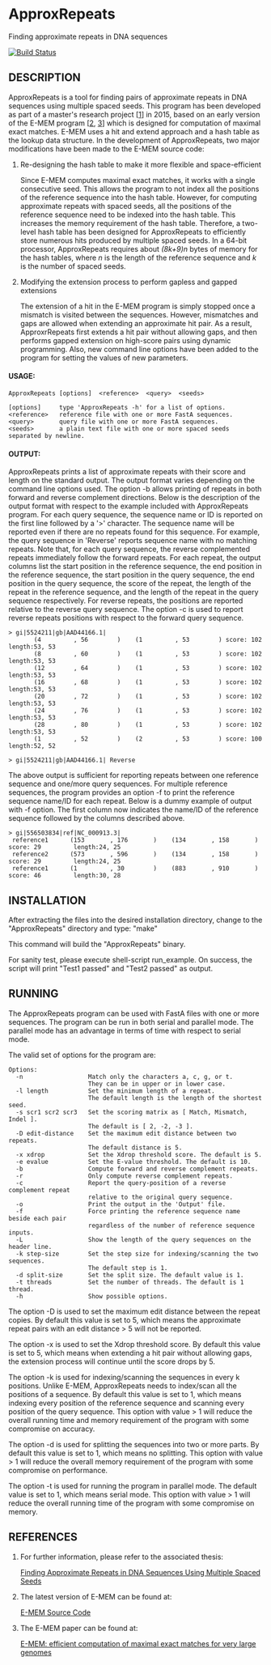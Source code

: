 # ApproxRepeats
Finding approximate repeats in DNA sequences 

[![Build Status](https://dev.azure.com/sarahbanyassady/ApproxRepeats/_apis/build/status/sabany.ApproxRepeats)](https://dev.azure.com/sarahbanyassady/ApproxRepeats/_build/latest?definitionId=1)

## DESCRIPTION
ApproxRepeats is a tool for finding pairs of approximate repeats in DNA sequences using multiple spaced seeds. This program has been developed as part of a master's research project [[1](https://hdl.handle.net/11375/18041)] in 2015, based on an early version of the E-MEM program [[2](https://github.com/lucian-ilie/E-MEM), [3](http://bioinformatics.oxfordjournals.org/content/31/4/509.short)] which is designed for computation of maximal exact matches. E-MEM uses a hit and extend approach and a hash table as the lookup data structure. In the development of ApproxRepeats, two major modifications have been made to the E-MEM source code:

1. Re-designing the hash table to make it more flexible and space-efficient 

   Since E-MEM computes maximal exact matches, it works with a single consecutive seed. This allows the program to not index all the positions of the reference sequence into the hash table. However, for computing approximate repeats with spaced seeds, all the positions of the reference sequence need to be indexed into the hash table. This increases the memory requirement of the hash table. Therefore, a two-level hash table has been designed for ApproxRepeats to efficiently store numerous hits produced by multiple spaced seeds. In a 64-bit processor, ApproxRepeats requires about *(8k+9)n* bytes of memory for the hash tables, where *n* is the length of the reference sequence and *k* is the number of spaced seeds.
   
2. Modifying the extension process to perform gapless and gapped extensions

   The extension of a hit in the E-MEM program is simply stopped once a mismatch is visited between the sequences. However, mismatches and gaps are allowed when extending an approximate hit pair. As a result, ApproxrRepeats first extends a hit pair without allowing gaps, and then performs gapped extension on high-score pairs using dynamic programming. Also, new command line options have been added to the program for setting the values of new parameters.
   
#### USAGE:
```
ApproxRepeats [options]  <reference>  <query>  <seeds>

[options]     type 'ApproxRepeats -h' for a list of options.
<reference>   reference file with one or more FastA sequences.
<query>       query file with one or more FastA sequences.
<seeds>       a plain text file with one or more spaced seeds separated by newline.
```

#### OUTPUT:
ApproxRepeats prints a list of approximate repeats with their score and length on the standard output. The output format varies depending on the command line options used. The option -b allows printing of repeats in both forward and reverse complement directions. Below is the description of the output format with respect to the example included with ApproxRepeats program. For each query sequence, the sequence name or ID is reported on the first line followed by a '>' character. The sequence name will be reported even if there are no repeats found for this sequence. For example, the query sequence in 'Reverse' reports sequence name with no matching repeats. Note that, for each query sequence, the reverse complemented repeats immediately follow the forward repeats. For each repeat, the output columns list the start position in the reference sequence, the end position in the reference sequence, the start position in the query sequence, the end position in the query sequence, the score of the repeat, the length of the repeat in the reference sequence, and the length of the repeat in the query sequence respectively. For reverse repeats, the positions are reported relative to the reverse query sequence. The option -c is used to report reverse repeats positions with respect to the forward query sequence.

```
> gi|5524211|gb|AAD44166.1|
       (4         , 56        )    (1         , 53        )	score: 102        length:53, 53
       (8         , 60        )    (1         , 53        )	score: 102        length:53, 53
       (12        , 64        )    (1         , 53        )	score: 102        length:53, 53
       (16        , 68        )    (1         , 53        )	score: 102        length:53, 53
       (20        , 72        )    (1         , 53        )	score: 102        length:53, 53
       (24        , 76        )    (1         , 53        )	score: 102        length:53, 53
       (28        , 80        )    (1         , 53        )	score: 102        length:53, 53
       (1         , 52        )    (2         , 53        )	score: 100        length:52, 52

> gi|5524211|gb|AAD44166.1| Reverse
```
The above output is sufficient for reporting repeats between one reference sequence and one/more query sequences. For multiple reference sequences, the program provides an option -f to print the reference sequence name/ID for each repeat. Below is a dummy example of output with -f option. The first column now indicates the name/ID of the reference sequence followed by the columns described above.
```
> gi|556503834|ref|NC_000913.3|
 reference1      (153       , 176       )    (134       , 158       )	score: 29         length:24, 25
 reference2      (573       , 596       )    (134       , 158       )	score: 29         length:24, 25
 reference1      (1         , 30        )    (883       , 910       )	score: 46         length:30, 28
```

## INSTALLATION
After extracting the files into the desired installation directory,
change to the "ApproxRepeats" directory and type: "make"

This command will build the "ApproxRepeats" binary. 

For sanity test, please execute shell-script run_example. On success, 
the script will print "Test1 passed" and "Test2 passed" as output.

## RUNNING 
The ApproxRepeats program can be used with FastA files with one or more sequences. The program can be run in both serial and parallel mode. The parallel mode has an advantage in terms of time with respect to serial mode.

The valid set of options for the program are:
```
Options:
  -n                  Match only the characters a, c, g, or t.
                      They can be in upper or in lower case.
  -l length           Set the minimum length of a repeat.
                      The default length is the length of the shortest seed.
  -s scr1 scr2 scr3   Set the scoring matrix as [ Match, Mismatch, Indel ].
                      The default is [ 2, -2, -3 ].
  -D edit-distance    Set the maximum edit distance between two repeats.
                      The default distance is 5.
  -x xdrop            Set the Xdrop threshold score. The default is 5.
  -e evalue           Set the E-value threshold. The default is 10.
  -b                  Compute forward and reverse complement repeats.
  -r                  Only compute reverse complement repeats.
  -c                  Report the query-position of a reverse complement repeat
                      relative to the original query sequence.
  -o                  Print the output in the 'Output' file.
  -f                  Force printing the reference sequence name beside each pair
                      regardless of the number of reference sequence inputs.
  -L                  Show the length of the query sequences on the header line.
  -k step-size        Set the step size for indexing/scanning the two sequences.
                      The default step is 1.
  -d split-size       Set the split size. The default value is 1.
  -t threads          Set the number of threads. The default is 1 thread.
  -h                  Show possible options.
```
The option -D is used to set the maximum edit distance between the repeat copies. By default this value is set to 5, which means the approximate repeat pairs with an edit distance > 5 will not be reported.

The option -x is used to set the Xdrop threshold score. By default this value is set to 5, which means when extending a hit pair without allowing gaps, the extension process will continue until the score drops by 5.

The option -k is used for indexing/scanning the sequences in every k positions. Unlike E-MEM, ApproxRepeats needs to index/scan all the positions of a sequence. By default this value is set to 1, which means indexing every position of the reference sequence and scanning every position of the query sequence. This option with value > 1 will reduce the overall running time and memory requirement of the program with some compromise on accuracy.

The option -d is used for splitting the sequences into two or more parts. By default this value is set to 1, which means no splitting. This option with value > 1 will reduce the overall memory requirement of the program with some compromise on performance.

The option -t is used for running the program in parallel mode. The default value is set to 1, which means serial mode. This option with value > 1 will reduce the overall running time of the program with some compromise on memory.

## REFERENCES
1. For further information, please refer to the associated thesis: 

   [Finding Approximate Repeats in DNA Sequences Using Multiple Spaced Seeds](https://hdl.handle.net/11375/18041)

2. The latest version of E-MEM can be found at: 

   [E-MEM Source Code](https://github.com/lucian-ilie/E-MEM)

3. The E-MEM paper can be found at: 

   [E-MEM: efficient computation of maximal exact matches for very large genomes](http://bioinformatics.oxfordjournals.org/content/31/4/509.short)

